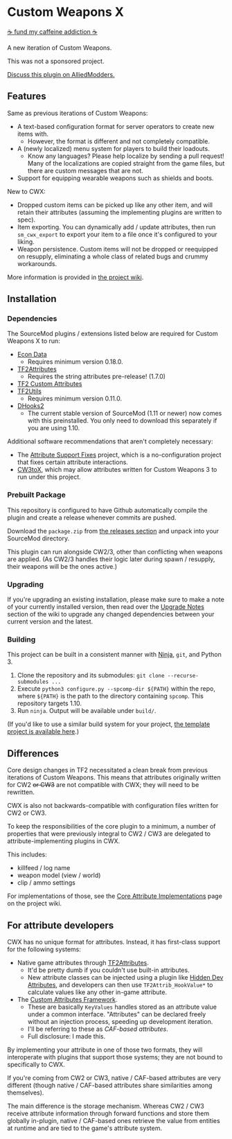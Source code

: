 # Custom Weapons X

[:coffee: fund my caffeine addiction :coffee:](https://buymeacoff.ee/nosoop)

A new iteration of Custom Weapons.

This was not a sponsored project.

[Discuss this plugin on AlliedModders.](https://forums.alliedmods.net/showthread.php?t=331273)

## Features

Same as previous iterations of Custom Weapons:

- A text-based configuration format for server operators to create new items with.
  - However, the format is different and not completely compatible.
- A (newly localized) menu system for players to build their loadouts.
  - Know any languages?  Please help localize by sending a pull request!  Many of the
  localizations are copied straight from the game files, but there are custom messages that are
  not.
- Support for equipping wearable weapons such as shields and boots.

New to CWX:

- Dropped custom items can be picked up like any other item, and will retain their attributes
(assuming the implementing plugins are written to spec).
- Item exporting.  You can dynamically add / update attributes, then run `sm_cwx_export` to
export your item to a file once it's configured to your liking.
- Weapon persistence.  Custom items will not be dropped or reequipped on resupply, eliminating
a whole class of related bugs and crummy workarounds.

More information is provided in [the project wiki][].

[the project wiki]: https://github.com/nosoop/SM-TFCustomWeaponsX/wiki

## Installation

### Dependencies

The SourceMod plugins / extensions listed below are required for Custom Weapons X to run:

- [Econ Data](https://github.com/nosoop/SM-TFEconData)
  - Requires minimum version 0.18.0.
- [TF2Attributes](https://github.com/nosoop/tf2attributes)
  - Requires the string attributes pre-release!  (1.7.0)
- [TF2 Custom Attributes](https://github.com/nosoop/SM-TFCustAttr)
- [TF2Utils](https://github.com/nosoop/SM-TFUtils)
  - Requires minimum version 0.11.0.
- [DHooks2](https://github.com/peace-maker/DHooks2)
  - The current stable version of SourceMod (1.11 or newer) now comes with this preinstalled.
  You only need to download this separately if you are using 1.10.

Additional software recommendations that aren't completely necessary:

- The [Attribute Support Fixes][] project, which is a no-configuration project that fixes
  certain attribute interactions.
- [CW3toX][], which may allow attributes written for Custom Weapons 3 to run under this project.

[Attribute Support Fixes]: https://github.com/nosoop/SM-TFAttributeSupport
[CW3toX]: https://github.com/nosoop/SM-TFCW3toX

### Prebuilt Package

This repository is configured to have Github automatically compile the plugin and create a
release whenever commits are pushed.

Download the `package.zip` from [the releases section][] and unpack into your SourceMod
directory.

This plugin can run alongside CW2/3, other than conflicting when weapons are applied.  (As CW2/3
handles their logic later during spawn / resupply, their weapons will be the ones active.)

[the releases section]: https://github.com/nosoop/SM-TFCustomWeaponsX/releases

### Upgrading

If you're upgrading an existing installation, please make sure to make a note of your currently
installed version, then read over the [Upgrade Notes][] section of the wiki to upgrade any
changed dependencies between your current version and the latest.

[Upgrade Notes]: https://github.com/nosoop/SM-TFCustomWeaponsX/wiki/Upgrade-Notes

### Building

This project can be built in a consistent manner with [Ninja](https://ninja-build.org/), `git`,
and Python 3.

1.  Clone the repository and its submodules: `git clone --recurse-submodules ...`
2.  Execute `python3 configure.py --spcomp-dir ${PATH}` within the repo, where `${PATH}` is the
path to the directory containing `spcomp`.  This repository targets 1.10.
3.  Run `ninja`.  Output will be available under `build/`.

(If you'd like to use a similar build system for your project,
[the template project is available here][ninjatemplate].)

[ninjatemplate]: https://github.com/nosoop/NinjaBuild-SMPlugin

## Differences

Core design changes in TF2 necessitated a clean break from previous iterations of
Custom Weapons.  This means that attributes originally written for CW2 ~~or CW3~~ are not
compatible with CWX; they will need to be rewritten.

CWX is also not backwards-compatible with configuration files written for CW2 or CW3.

To keep the responsibilities of the core plugin to a minimum, a number of properties that were
previously integral to CW2 / CW3 are delegated to attribute-implementing plugins in CWX.

This includes:

- killfeed / log name
- weapon model (view / world)
- clip / ammo settings

For implementations of those, see the [Core Attribute Implementations][] page on the project
wiki.

[Core Attribute Implementations]: https://github.com/nosoop/SM-TFCustomWeaponsX/wiki/Core-Attribute-Implementations

## For attribute developers

CWX has no unique format for attributes.  Instead, it has first-class support for the following
systems:

- Native game attributes through [TF2Attributes][].
  - It'd be pretty dumb if you couldn't use built-in attributes.
  - New attribute classes can be injected using a plugin like [Hidden Dev Attributes][], and
  developers can then use `TF2Attrib_HookValue*` to calculate values like any other in-game
  attribute.
- The [Custom Attributes Framework][].
  - These are basically `KeyValues` handles stored as an attribute value under a common
  interface.  "Attributes" can be declared freely without an injection process, speeding up
  development iteration.
  - I'll be referring to these as *CAF-based attributes*.
  - Full disclosure:  I made this.

By implementing your attribute in one of those two formats, they will interoperate with plugins
that support those systems; they are not bound to specifically to CWX.

If you're coming from CW2 or CW3, native / CAF-based attributes are very different (though
native / CAF-based attributes share similarities among themselves).

The main difference is the storage mechanism.  Whereas CW2 / CW3 receive attribute information
through forward functions and store them globally in-plugin, native / CAF-based ones retrieve
the value from entities at runtime and are tied to the game's attribute system.

[TF2Attributes]: https://github.com/nosoop/tf2attributes
[Hidden Dev Attributes]: https://forums.alliedmods.net/showthread.php?t=326853
[Custom Attributes Framework]: https://github.com/nosoop/SM-TFCustAttr
